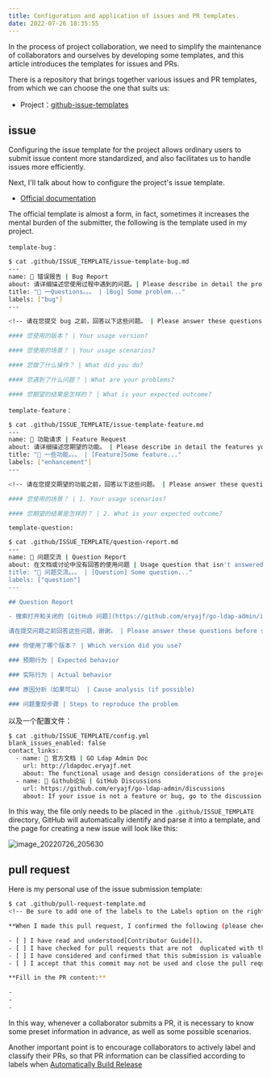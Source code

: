 ```yaml
---
title: Configuration and application of issues and PR templates.
date: 2022-07-26 18:35:55
---
```


In the process of project collaboration, we need to simplify the maintenance of collaborators and ourselves by developing some templates, and this article introduces the templates for issues and PRs.

There is a repository that brings together various issues and PR templates, from which we can choose the one that suits us:

- Project：[github-issue-templates](https://github.com/stevemao/github-issue-templates)

## issue

Configuring the issue template for the project allows ordinary users to submit issue content more standardized, and also facilitates us to handle issues more efficiently.

Next, I'll talk about how to configure the project's issue template.

- [Official documentation](https://docs.github.com/cn/communities/using-templates-to-encourage-useful-issues-and-pull-requests/configuring-issue-templates-for-your-repository)

The official template is almost a form, in fact, sometimes it increases the mental burden of the submitter, the following is the template used in my project.

`template-bug：`

```sh
$ cat .github/ISSUE_TEMPLATE/issue-template-bug.md
---
name: 🐛 错误报告 | Bug Report
about: 请详细描述您使用过程中遇到的问题。| Please describe in detail the problems you encountered in the process of using.
title: "🐛 一Questions。。。 | [Bug] Some problem..."
labels: ["bug"]
---

<!-- 请在您提交 bug 之前，回答以下这些问题。 | Please answer these questions before you submit a bug. -->

#### 您使用的版本？ | Your usage version?

#### 您使用的场景？ | Your usage scenarios?

#### 您做了什么操作？ | What did you do?

#### 您遇到了什么问题？ | What are your problems?

#### 您期望的结果是怎样的？ | What is your expected outcome?
```

`template-feature：`

```sh
$ cat .github/ISSUE_TEMPLATE/issue-template-feature.md
---
name: 🚀 功能请求 | Feature Request
about: 请详细描述您期望的功能。 | Please describe in detail the features you expect.
title: "🚀 一些功能。。。 | [Feature]Some feature..."
labels: ["enhancement"]
---

<!-- 请在您提交期望的功能之前，回答以下这些问题。 | Please answer these questions before you submit the desired feature. -->

#### 您使用的场景？ | 1. Your usage scenarios?

#### 您期望的结果是怎样的？ | 2. What is your expected outcome?
```

`template-question:`

```sh
$ cat .github/ISSUE_TEMPLATE/question-report.md
---
name: 🙋 问题交流 | Question Report
about: 在文档或讨论中没有回答的使用问题 | Usage question that isn't answered in docs or discussion
title: "🙋 问题交流。。。 | [Question] Some question..."
labels: ["question"]
---

## Question Report

- 搜索打开和关闭的 [GitHub 问题](https://github.com/eryajf/go-ldap-admin/issues)

请在提交问题之前回答这些问题，谢谢。 | Please answer these questions before submitting them. Thank you.

### 你使用了哪个版本？ | Which version did you use?

### 预期行为 | Expected behavior

### 实际行为 | Actual behavior

### 原因分析（如果可以） | Cause analysis (if possible)

### 问题重现步骤 | Steps to reproduce the problem
```

以及一个配置文件：

```sh
$ cat .github/ISSUE_TEMPLATE/config.yml
blank_issues_enabled: false
contact_links:
  - name: 📜 官方文档 | GO Ldap Admin Doc
    url: http://ldapdoc.eryajf.net
    about: The functional usage and design considerations of the project will be presented on the official website, please read the official documentation before submitting a question, and if it is not satisfied, then ask the question.
  - name: 👀 Github论坛 | GitHub Discussions
    url: https://github.com/eryajf/go-ldap-admin/discussions
    about: If your issue is not a feature or bug, go to the discussion panel and retrieve if your issue already exists before submitting.
```

In this way, the file only needs to be placed in the `.github/ISSUE_TEMPLATE` directory, GitHub will automatically identify and parse it into a template, and the page for creating a new issue will look like this:

![image_20220726_205630](https://cdn.staticaly.com/gh/eryajf/tu/main/img/image_20220726_205630.png)

## pull request

Here is my personal use of the issue submission template:

```sh
$ cat .github/pull-request-template.md
<!-- Be sure to add one of the labels to the Labels option on the right before creating a PR : [feature]、[fix]、[documentation]. This allows Actions to automatically categorize PRs when Releases are automatically generated. -->

**When I made this pull request, I confirmed the following (please checkbox): **

- [ ] I have read and understood[Contributor Guide]()。
- [ ] I have checked for pull requests that are not  duplicated with this request.
- [ ] I have considered and confirmed that this submission is valuable to others.
- [ ] I accept that this commit may not be used and close the pull request as the maintainer wishes.

**Fill in the PR content:**

-
-
-
```

In this way, whenever a collaborator submits a PR, it is necessary to know some preset information in advance, as well as some possible scenarios.

Another important point is to encourage collaborators to actively label and classify their PRs, so that PR information can be classified according to labels when [Automatically Build Release](./pages/4abd22/)